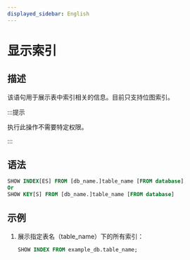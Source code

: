 ```yaml
---
displayed_sidebar: English
---
```


# 显示索引

## 描述

该语句用于展示表中索引相关的信息。目前只支持位图索引。

:::提示

执行此操作不需要特定权限。

:::

## 语法

```sql
SHOW INDEX[ES] FROM [db_name.]table_name [FROM database]
Or
SHOW KEY[S] FROM [db_name.]table_name [FROM database]
```

## 示例

1. 展示指定表名（table_name）下的所有索引：

   ```sql
   SHOW INDEX FROM example_db.table_name;
   ```

